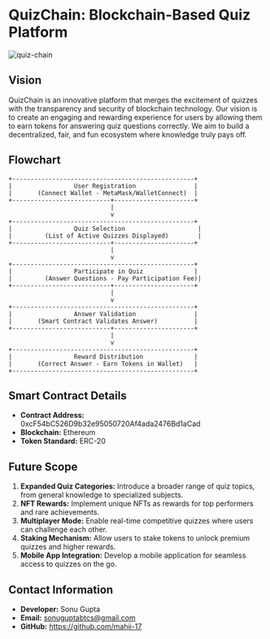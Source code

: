 # **QuizChain: Blockchain-Based Quiz Platform**
![quiz-chain](https://github.com/user-attachments/assets/54d57551-f9f3-4579-9bc7-e58fa600a784)

## **Vision**
QuizChain is an innovative platform that merges the excitement of quizzes with the transparency and security of blockchain technology. Our vision is to create an engaging and rewarding experience for users by allowing them to earn tokens for answering quiz questions correctly. We aim to build a decentralized, fair, and fun ecosystem where knowledge truly pays off.

## **Flowchart**
```plaintext
+--------------------------------------------------+
|                 User Registration                |
|       (Connect Wallet - MetaMask/WalletConnect)  |
+---------------------------+----------------------+
                            |
                            v
+--------------------------------------------------+
|                 Quiz Selection                    |
|         (List of Active Quizzes Displayed)        |
+---------------------------+----------------------+
                            |
                            v
+--------------------------------------------------+
|                 Participate in Quiz              |
|         (Answer Questions - Pay Participation Fee)|
+---------------------------+----------------------+
                            |
                            v
+--------------------------------------------------+
|                 Answer Validation                |
|       (Smart Contract Validates Answer)          |
+---------------------------+----------------------+
                            |
                            v
+--------------------------------------------------+
|                 Reward Distribution              |
|       (Correct Answer - Earn Tokens in Wallet)   |
+--------------------------------------------------+
```

## **Smart Contract Details**
- **Contract Address:** 0xcF54bC526D9b32e95050720Af4ada2476Bd1aCad
- **Blockchain:** Ethereum 
- **Token Standard:** ERC-20

## **Future Scope**
1. **Expanded Quiz Categories:** Introduce a broader range of quiz topics, from general knowledge to specialized subjects.
2. **NFT Rewards:** Implement unique NFTs as rewards for top performers and rare achievements.
3. **Multiplayer Mode:** Enable real-time competitive quizzes where users can challenge each other.
4. **Staking Mechanism:** Allow users to stake tokens to unlock premium quizzes and higher rewards.
5. **Mobile App Integration:** Develop a mobile application for seamless access to quizzes on the go.

## **Contact Information**
- **Developer:** Sonu Gupta
- **Email:** sonuguptabtcs@gmail.com
- **GitHub:** https://github.com/mahii-17

